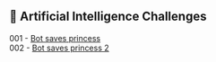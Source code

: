 
## 🎯 Artificial Intelligence Challenges

001 - [Bot saves princess](https://github.com/danipishinin/HackerRank/blob/main/artificial_intelligence/bot-saves-princess.md) </br >
002 - [Bot saves princess 2](https://github.com/danipishinin/HackerRank/blob/main/artificial_intelligence/bot-saves-princess2.md) </br >
